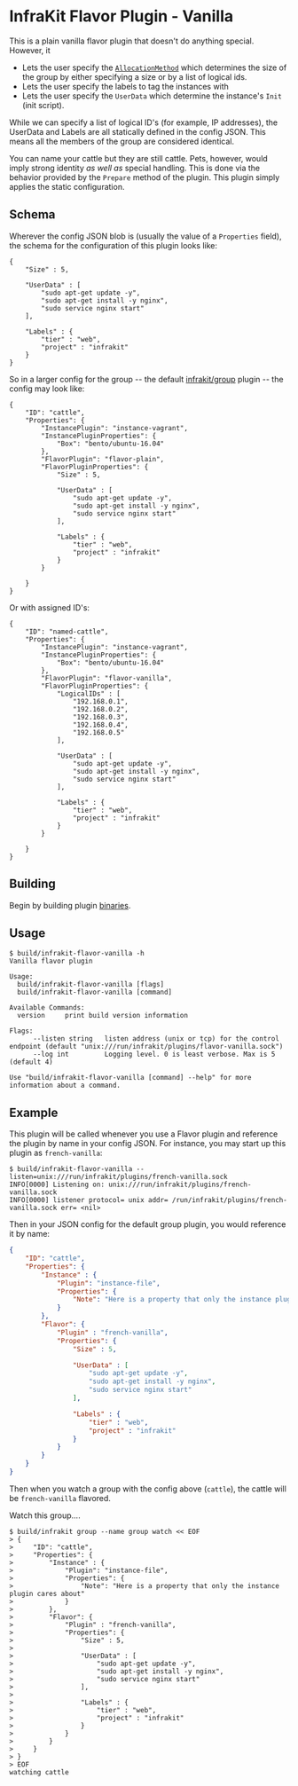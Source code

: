 InfraKit Flavor Plugin - Vanilla
================================

This is a plain vanilla flavor plugin that doesn't do anything special. However, it

  + Lets the user specify the [`AllocationMethod`](/spi/flavor/spi.go) which determines the size
  of the group by either specifying a size or by a list of logical ids.
  + Lets the user specify the labels to tag the instances with
  + Lets the user specify the `UserData` which determine the instance's `Init` (init script).

While we can specify a list of logical ID's (for example, IP addresses), the UserData and Labels
are all statically defined in the config JSON.  This means all the members of the group are
considered identical.

You can name your cattle but they are still cattle.  Pets, however, would imply strong identity
*as well as* special handling.  This is done via the behavior provided by the `Prepare` method of
the plugin.  This plugin simply applies the static configuration.


## Schema

Wherever the config JSON blob is (usually the value of a `Properties` field), the schema for the
configuration of this plugin looks like:

```
{
    "Size" : 5,

    "UserData" : [
        "sudo apt-get update -y",
        "sudo apt-get install -y nginx",
        "sudo service nginx start"
    ],

    "Labels" : {
        "tier" : "web",
        "project" : "infrakit"
    }
}
```

So in a larger config for the group -- the default [infrakit/group](/cmd/group) plugin -- the config
may look like:

```
{
    "ID": "cattle",
    "Properties": {
        "InstancePlugin": "instance-vagrant",
        "InstancePluginProperties": {
            "Box": "bento/ubuntu-16.04"
        },
        "FlavorPlugin": "flavor-plain",
        "FlavorPluginProperties": {
            "Size" : 5,

            "UserData" : [
                "sudo apt-get update -y",
                "sudo apt-get install -y nginx",
                "sudo service nginx start"
            ],

            "Labels" : {
                "tier" : "web",
                "project" : "infrakit"
            }
        }

    }
}
```

Or with assigned ID's:

```
{
    "ID": "named-cattle",
    "Properties": {
        "InstancePlugin": "instance-vagrant",
        "InstancePluginProperties": {
            "Box": "bento/ubuntu-16.04"
        },
        "FlavorPlugin": "flavor-vanilla",
        "FlavorPluginProperties": {
            "LogicalIDs" : [
                "192.168.0.1",
                "192.168.0.2",
                "192.168.0.3",
                "192.168.0.4",
                "192.168.0.5"
            ],

            "UserData" : [
                "sudo apt-get update -y",
                "sudo apt-get install -y nginx",
                "sudo service nginx start"
            ],

            "Labels" : {
                "tier" : "web",
                "project" : "infrakit"
            }
        }

    }
}
```



## Building

Begin by building plugin [binaries](../../../README.md#binaries).

## Usage

```
$ build/infrakit-flavor-vanilla -h
Vanilla flavor plugin

Usage:
  build/infrakit-flavor-vanilla [flags]
  build/infrakit-flavor-vanilla [command]

Available Commands:
  version     print build version information

Flags:
      --listen string   listen address (unix or tcp) for the control endpoint (default "unix:///run/infrakit/plugins/flavor-vanilla.sock")
      --log int         Logging level. 0 is least verbose. Max is 5 (default 4)

Use "build/infrakit-flavor-vanilla [command] --help" for more information about a command.
```

## Example

This plugin will be called whenever you use a Flavor plugin and reference the plugin by name
in your config JSON.  For instance, you may start up this plugin as `french-vanilla`:

```shell
$ build/infrakit-flavor-vanilla --listen=unix:///run/infrakit/plugins/french-vanilla.sock
INFO[0000] Listening on: unix:///run/infrakit/plugins/french-vanilla.sock 
INFO[0000] listener protocol= unix addr= /run/infrakit/plugins/french-vanilla.sock err= <nil> 
```

Then in your JSON config for the default group plugin, you would reference it by name:

```json
{
    "ID": "cattle",
    "Properties": {
        "Instance" : {
            "Plugin": "instance-file",
            "Properties": {
                "Note": "Here is a property that only the instance plugin cares about"
            }
        },
        "Flavor": {
            "Plugin" : "french-vanilla",
            "Properties": {
                "Size" : 5,

                "UserData" : [
                    "sudo apt-get update -y",
                    "sudo apt-get install -y nginx",
                    "sudo service nginx start"
                ],

                "Labels" : {
                    "tier" : "web",
                    "project" : "infrakit"
                }
            }
        }
    }
}
```
Then when you watch a group with the config above (`cattle`), the cattle will be `french-vanilla` flavored.

Watch this group....

```
$ build/infrakit group --name group watch << EOF
> {
>     "ID": "cattle",
>     "Properties": {
>         "Instance" : {
>             "Plugin": "instance-file",
>             "Properties": {
>                 "Note": "Here is a property that only the instance plugin cares about"
>             }
>         },
>         "Flavor": {
>             "Plugin" : "french-vanilla",
>             "Properties": {
>                 "Size" : 5,
> 
>                 "UserData" : [
>                     "sudo apt-get update -y",
>                     "sudo apt-get install -y nginx",
>                     "sudo service nginx start"
>                 ],
> 
>                 "Labels" : {
>                     "tier" : "web",
>                     "project" : "infrakit"
>                 }
>             }
>         }
>     }
> }
> EOF
watching cattle

```
